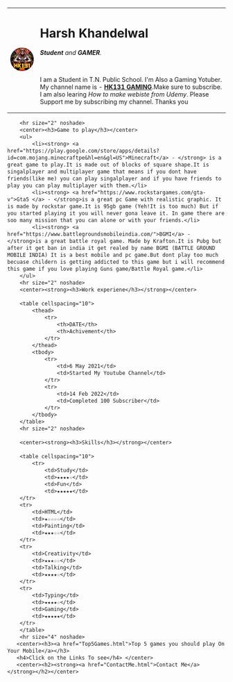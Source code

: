 <!DOCTYPE html>
<html lang="en">
<head>
    <meta charset="UTF-8">
    <title>Harsh's personal Website</title>
</head>

<body>
    <table cellspacing="10">
        <tr>
            <td>
                <img src="hk131gamingimage.png" alt="My Yotube Channel Logol">
            </td>
            <td>
                <h1>Harsh Khandelwal</h1>
                <p><em><strong>Student</strong> and <strong>GAMER</strong>.</em></p>
                <br>
                <p>I am a Student in T.N. Public School. I'm Also a Gaming Yotuber. My channel name is - <strong><a href="https://www.youtube.com/@HK131GAMING">HK131 GAMING</a></strong>.Make sure to subscribe. I am also learing <em>How to make webiste from Udemy</em>. Please Support me by subscribing my channel.
                    Thanks you </p>
            </td>
        </tr>
    </table>

        <hr size="2" noshade>
        <center><h3>Game to play</h3></center>
        <ul>
            <li><strong> <a href="https://play.google.com/store/apps/details?id=com.mojang.minecraftpe&hl=en&gl=US">Minecraft</a> - </strong> is a great game to play.It is made out of blocks of square shape.It is singalplayer and multiplayer game that means if you dont have friends(like me) you can play singalplayer and if you have friends to play you can play multiplayer with them.</li>
            <li><strong> <a href="https://www.rockstargames.com/gta-v">Gta5 </a> - </strong>is a great pc Game with realistic graphic. It is made by rockstar game.It is 95gb game (Yeh!It is too much) But if you started playing it you will never gona leave it. In game there are soo many mission that you can alone or with your friends.</li>
            <li><strong> <a href="https://www.battlegroundsmobileindia.com/">BGMI</a> - </strong>is a great battle royal game. Made by Krafton.It is Pubg but after it get ban in india it get realed by name BGMI (BATTLE GROUND MOBILE INDIA) It is a best mobile and pc game.But dont play too much becuase childern is getting addicted to this game but i will recommend this game if you love playing Guns game/Battle Royal game.</li>
        </ul>
        <hr size="2" noshade>
        <center><strong><h3>Work experiene</h3></strong></center>

        <table cellspacing="10">
            <thead>
                <tr>
                    <th>DATE</th>
                    <th>Achivement</th>
                </tr>
            </thead>
            <tbody>
                <tr>
                    <td>6 May 2021</td>
                    <td>Started My Youtube Channel</td>
                </tr>
                <tr>
                    <td>14 Feb 2022</td>
                    <td>Completed 100 Subscriber</td>
                </tr>
            </tbody>
        </table>
        <hr size="2" noshade>

        <center><strong><h3>Skills</h3></strong></center>
        
        <table cellspacing="10">
            <tr>
                <td>Study</td>
                <td>★★★★☆</td>
                <td>Fun</td>
                <td>★★★★★</td>
        </tr>
        <tr>
            <td>HTML</td>
            <td>★☆☆☆☆</td>
            <td>Painting</td>
            <td>★★★☆☆</td>
        </tr>
        <tr>
            <td>Creativity</td>
            <td>★★★☆☆</td>
            <td>Talking</td>
            <td>★★★★☆</td>
        </tr>
        <tr>
            <td>Typing</td>
            <td>★★★★☆</td>
            <td>Gaming</td>
            <td>★★★★★</td>
        </tr>
        </table>
        <hr size="4" noshade>
       <center><h3><a href="Top5Games.html">Top 5 games you should play On Your Mobile</a></h3>
       <h4>Click on the Links To see</h4> </center>
       <center><h2><strong><a href="ContactMe.html">Contact Me</a></strong></h2></center>
</body>
</html>
